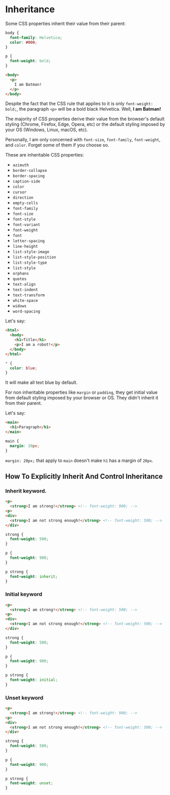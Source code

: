 # Inheritance

Some CSS properties inherit their value from their parent:

```css
body {
  font-family: Helvetica;
  color: #000;
}

p {
  font-weight: bold;
}
```

```html
<body>
  <p>
    I am Batman!
  </p>
</body>
```

Despite the fact that the CSS rule that applies to it is only `font-weight: bold;`, the paragraph `<p>` will be a bold black
Helvetica. Well, **I am Batman!**

The majority of CSS properties derive their value from the browser's default styling (Chrome, Firefox, Edge, Opera, etc) or the default styling imposed by your OS (Windows, Linux, macOS, etc).

Personally, I am only concerned with `font-size`, `font-family`, `font-weight`, and `color`. Forget some of them if you choose so.

These are inheritable CSS properties:

* `azimuth`
* `border-collapse`
* `border-spacing`
* `caption-side`
* `color`
* `cursor`
* `direction`
* `empty-cells`
* `font-family`
* `font-size`
* `font-style`
* `font-variant`
* `font-weight`
* `font`
* `letter-spacing`
* `line-height`
* `list-style-image`
* `list-style-position`
* `list-style-type`
* `list-style`
* `orphans`
* `quotes`
* `text-align`
* `text-indent`
* `text-transform`
* `white-space`
* `widows`
* `word-spacing`

Let's say:

```html
<html>
  <body>
    <h1>Title</h1>
    <p>I am a robot!</p>
  </body>
</html>
```

```css
* {
  color: blue;
}
```

It will make all text blue by default.

For non inheritable properties like `margin` or `padding`, they get initial value
from default styling imposed by your browser or OS. They didn't inherit it from
their parent.

Let's say:

```html
<main>
  <h1>Paragraph</h1>
</main>
```

```css
main {
  margin: 20px;
}
```

`margin: 20px;` that apply to `main` doesn't make `h1` has a margin of `20px`.

## How To Explicitly Inherit And Control Inheritance

### Inherit keyword.

```html
<p>
  <strong>I am strong!</strong> <!-- font-weight: 900; -->
<p>
<div>
  <strong>I am not strong enough!</strong> <!-- font-weight: 500; -->
</div>
```

```css
strong {
  font-weight: 500; 
}

p {
  font-weight: 900;
} 

p strong {
  font-weight: inherit;
}
```

### Initial keyword

```html
<p>
  <strong>I am strong!</strong> <!-- font-weight: 500; -->
<p>
<div>
  <strong>I am not strong enough!</strong> <!-- font-weight: 500; -->
</div>
```

```css
strong {
  font-weight: 500; 
}

p {
  font-weight: 900;
} 

p strong {
  font-weight: initial;
}
```

### Unset keyword

```html
<p>
  <strong>I am strong!</strong> <!-- font-weight: 900; -->
<p>
<div>
  <strong>I am not strong enough!</strong> <!-- font-weight: 500; -->
</div>
```

```css
strong {
  font-weight: 500; 
}

p {
  font-weight: 900;
} 

p strong {
  font-weight: unset;
}
```
